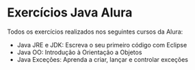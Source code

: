 
# Exercícios Java Alura

Todos os exercícios realizados nos seguintes cursos da Alura:
- Java JRE e JDK: Escreva o seu primeiro código com Eclipse
- Java OO: Introdução à Orientação a Objetos
- Java Exceções: Aprenda a criar, lançar e controlar exceções
